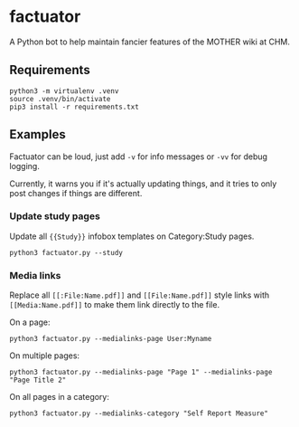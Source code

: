 # factuator

A Python bot to help maintain fancier features of the MOTHER wiki at CHM.

## Requirements

    python3 -m virtualenv .venv
    source .venv/bin/activate
    pip3 install -r requirements.txt

## Examples

Factuator can be loud, just add `-v` for info messages or `-vv` for debug logging.

Currently, it warns you if it's actually updating things, and it tries to only 
post changes if things are different.

### Update study pages

Update all `{{Study}}` infobox templates on Category:Study pages.

    python3 factuator.py --study

### Media links

Replace all `[[:File:Name.pdf]]` and `[[File:Name.pdf]]` style links with 
`[[Media:Name.pdf]]` to make them link directly to the file.

On a page:

    python3 factuator.py --medialinks-page User:Myname

On multiple pages:

    python3 factuator.py --medialinks-page "Page 1" --medialinks-page "Page Title 2"

On all pages in a category:

    python3 factuator.py --medialinks-category "Self Report Measure"
